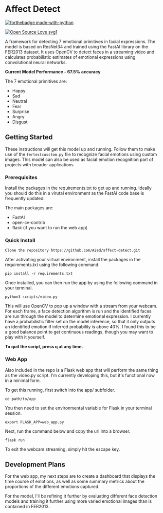 # Affect Detect 
[![forthebadge made-with-python](http://ForTheBadge.com/images/badges/made-with-python.svg)](https://www.python.org/)

[![Open Source Love svg1](https://badges.frapsoft.com/os/v1/open-source.svg?v=103)](https://github.com/ellerbrock/open-source-badges/)


A framework for detecting 7 emotional primitives in facial expressions. The model is based on ResNet34 and trained using the FastAI library on the FER2013 dataset. It uses OpenCV to detect faces in a streaming video and calculates probabilistic estimates of emotional expressions using convolutional neural networks.

**Current Model Performance -  67.5% accuracy**

The 7 emotional primitives are:

- Happy
- Sad
- Neutral
- Fear
- Surprise
- Angry
- Disgust

## Getting Started

These instructions will get this model up and running. Follow them to make use of the `fertestcusstom.py` file to recognize facial emotions using custom images. This model can also be used as facial emotion recognition part of projects with broader applications

### Prerequisites
Install the packages in the requirements.txt to get up and running. Ideally you should do this in a virutal environment as the FastAI code base is frequently updated.

The main packages are:
- FastAI
- open-cv-contrib
- flask (if you want to run the web app)

### Quick Install

```
Clone the repository https://github.com/A2ed/affect-detect.git
```

After activating your virtual environment, install the packages in the requirements.txt using the following command.

```
pip install -r requirements.txt
```

Once installed, you can then run the app by using the following command in your terminal.

```
python3 scripts/video.py
```

This will use OpenCV to pop up a window with a stream from your webcam. For each frame, a face detection algorithm is run and the identified faces are run through the model to determine emotional expression. I currently have a probabilistic filter set on the model inference, so that it only outputs an identified emotion if inferred probability is above 40%. I found this to be a good balance point to get continuous readings, though you may want to play with it yourself.

**To quit the script, press q at any time.**

### Web App

Also included in the repo is a Flask web app that will perform the same thing as the video.py script. I'm currently developing this, but it's functional now in a minimal form. 

To get this running, first switch into the app/ subfolder.

```
cd path/to/app
```

You then need to set the environmental variable for Flask in your terminal session.

```
export FLASK_APP=web_app.py
```

Next, run the command below and copy the url into a browser.

```
flask run
```

To exit the webcam streaming, simply hit the escape key.

## Development Plans

For the web app, my next steps are to create a dashboard that displays the time course of emotions, as well as some summary metrics about the proportions of the different emotions captured.

For the model, I'll be refining it further by evaluating different face detection models and training it further using more varied emotional images than is contained in FER2013. 
